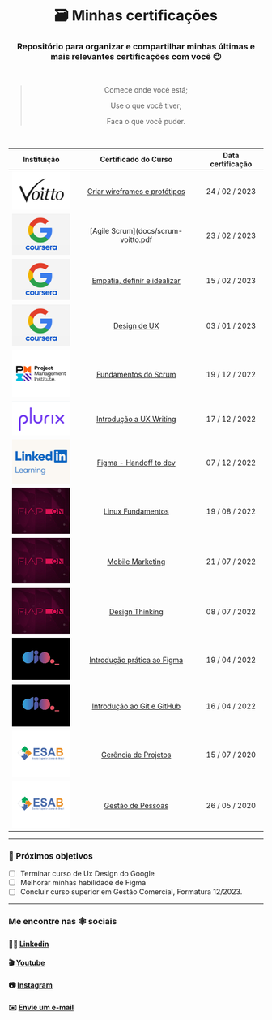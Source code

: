 <div align="center">

# 🗃️ Minhas certificações

### Repositório para organizar e compartilhar minhas últimas e mais relevantes certificações com você 😉

</div>

<br>

<div align="center">

> Comece onde vocé está;
>
> Use o que você tiver;
>
> Faca o que você puder.

 </div>

 <br>
 
 <div align="center">

| Instituição                                  | Certificado do Curso                                 | Data certificação | 
| :------------------------------------------: | :--------------------------------------------------: | :---------------: |
|<img src="/capa/voitto.png" width="120px"/>   | [Criar wireframes e protótipos](docs/wireframes.pdf) | 24 / 02 / 2023    |
|<img src="/capa/coursera.png" width="120px"/> | [Agile Scrum](docs/scrum-voitto.pdf                  | 23 / 02 / 2023    |
|<img src="/capa/coursera.png" width="120px"/> | [Empatia, definir e idealizar](docs/ux-process.pdf)  | 15 / 02 / 2023    |
|<img src="/capa/coursera.png" width="120px"/> | [Design de UX](docs/design-ux.pdf)                   | 03 / 01 / 2023    |
|<img src="/capa/pmi.png" width="120px"/>      | [Fundamentos do Scrum](docs/scrum-fund.pdf)          | 19 / 12 / 2022    |
|<img src="/capa/plurix.png" width="120px"/>   | [Introdução a UX Writing](docs/ux-writing.pdf)       | 17 / 12 / 2022    |
|<img src="/capa/in-learn.png" width="120px"/> | [Figma - Handoff to dev](docs/figma-handoff.pdf)     | 07 / 12 / 2022    |
|<img src="/capa/fiap.png" width="120px"/>     | [Linux Fundamentos](docs/linux-fund.pdf)             | 19 / 08 / 2022    |
|<img src="/capa/fiap.png" width="120px"/>     | [Mobile Marketing](docs/mobile-mkt.pdf)              | 21 / 07 / 2022    |
|<img src="/capa/fiap.png" width="120px"/>     | [Design Thinking](docs/design-think.pdf)             | 08 / 07 / 2022    |
|<img src="/capa/dio-me.png" width="120px"/>   | [Introdução prática ao Figma](docs/figma.pdf)        | 19 / 04 / 2022    |
|<img src="/capa/dio-me.png" width="120px"/>   | [Introdução ao Git e GitHub](docs/git-github.pdf)    | 16 / 04 / 2022    |
|<img src="/capa/esab.png" width="120px"/>     | [Gerência de Projetos](docs/projetos.pdf)            | 15 / 07 / 2020    |
|<img src="/capa/esab.png" width="120px"/>     | [Gestão de Pessoas](docs/people.pdf)                 | 26 / 05 / 2020    |

 </div>
 
 <hr>
 
### 🎯 Próximos objetivos

- [ ] Terminar curso de Ux Design do Google
- [ ] Melhorar minhas habilidade de Figma
- [ ] Concluir curso superior em Gestão Comercial, Formatura 12/2023.

<hr>

### Me encontre nas 🕸 sociais

#### 👨‍💻 [Linkedin](https://www.linkedin.com/in/denergarcia/)

#### 🎬 [Youtube](https://www.youtube.com/@linuxaberto)

#### 📷 [Instagram](https://www.instagram.com/denerux/)

#### ✉️ <a href="mailto:dener@em3de.com"> Envie um  e-mail </a>
